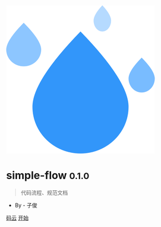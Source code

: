 ![logo](_media/logo.svg)

# simple-flow <small>0.1.0</small>

> 代码流程、规范文档

- By - 子俊

[码云](https://gitee.com/zijun2030/simple-flow)
[开始](#SimpleFlow)